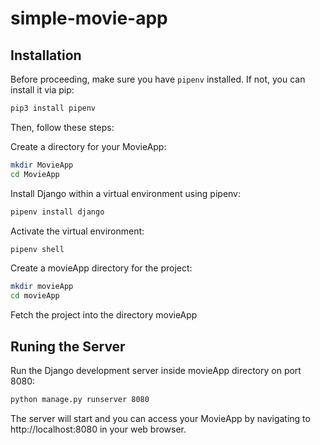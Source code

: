# simple-movie-app

## Installation

Before proceeding, make sure you have `pipenv` installed. If not, you can install it via pip:

```bash
pip3 install pipenv
```

Then, follow these steps:

Create a directory for your MovieApp:

```bash
mkdir MovieApp
cd MovieApp
```

Install Django within a virtual environment using pipenv:

```bash
pipenv install django
```

Activate the virtual environment:

```bash
pipenv shell
```

Create a movieApp directory for the project:
```bash
mkdir movieApp
cd movieApp
```
Fetch the project into the directory movieApp

## Runing the Server

Run the Django development server inside movieApp directory on port 8080:
```bash
python manage.py runserver 8080
```
The server will start and you can access your MovieApp by navigating to http://localhost:8080 in your web browser.
